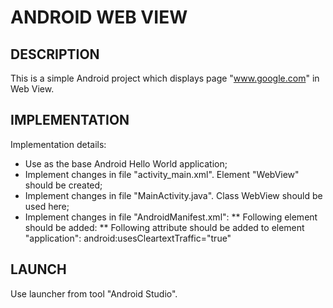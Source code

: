 ANDROID WEB VIEW
=================


DESCRIPTION
-----------

This is a simple Android project which displays page "www.google.com" in Web View.


IMPLEMENTATION
-----------

Implementation details:
* Use as the base Android Hello World application;
* Implement changes in file "activity_main.xml". Element "WebView" should be created;
* Implement changes in file "MainActivity.java". Class WebView should be used here;
* Implement changes in file "AndroidManifest.xml":
** Following element should be added: <uses-permission android:name="android.permission.INTERNET"/>
** Following attribute should be added to element "application": android:usesCleartextTraffic="true"


LAUNCH
------

Use launcher from tool "Android Studio".